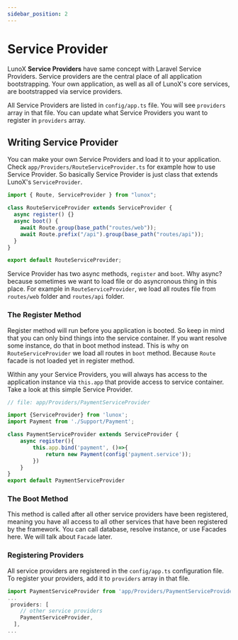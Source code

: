 ```yaml
---
sidebar_position: 2
---
```


# Service Provider
LunoX **Service Providers** have same concept with Laravel Service Providers. Service providers are the central place of all application bootstrapping. Your own application, as well as all of LunoX's core services, are bootstrapped via service providers.

All Service Providers are listed in `config/app.ts` file. You will see `providers` array in that file. You can update what Service Providers you want to register in `providers` array.

## Writing Service Provider
You can make your own Service Providers and load it to your application. Check `app/Providers/RouteServiceProvider.ts` for example how to use Service Provider. So basically Service Provider is just class that extends LunoX's `ServiceProvider`.

```ts
import { Route, ServiceProvider } from "lunox";

class RouteServiceProvider extends ServiceProvider {
  async register() {}
  async boot() {
    await Route.group(base_path("routes/web"));
    await Route.prefix("/api").group(base_path("routes/api"));
  }
}

export default RouteServiceProvider;
```
Service Provider has two async methods, `register` and `boot`. Why async? because sometimes we want to load file or do asyncronous thing in this place. For example in `RouteServiceProvider`, we load all routes file from `routes/web` folder and `routes/api` folder. 

### The Register Method
Register method will run before you application is booted. So keep in mind that you can only bind things into the service container. If you want resolve some instance, do that in boot method instead. This is why on `RouteServiceProvider` we load all routes in `boot` method. Because `Route` facade is not loaded yet in register method.

Within any your Service Providers, you will always has access to the application instance via `this.app` that provide access to service container. Take a look at this simple Service Provider.
```ts
// file: app/Providers/PaymentServiceProvider

import {ServiceProvider} from 'lunox';
import Payment from './Support/Payment';

class PaymentServiceProvider extends ServiceProvider {
    async register(){
        this.app.bind('payment', ()=>{
            return new Payment(config('payment.service'));
        })
    }
}
export default PaymentServiceProvider
```

### The Boot Method
This method is called after all other service providers have been registered, meaning you have all access to  all other services that have been registered by the framework. You can call database, resolve instance, or use Facades here. We will talk about `Facade` later.

### Registering Providers
All service providers are registered in the `config/app.ts` configuration file. To register your providers, add it to `providers` array in that file.
```ts
import PaymentServiceProvider from 'app/Providers/PaymentServiceProvider';
...
 providers: [
    // other service providers
    PaymentServiceProvider,
  ],
...
```